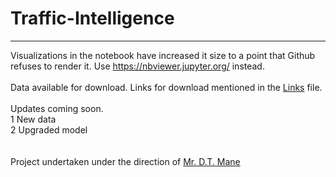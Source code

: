 # Traffic-Intelligence

___

Visualizations in the notebook have increased it size to a point that Github refuses to render it. Use https://nbviewer.jupyter.org/ instead.<br /><br />
Data available for download. Links for download mentioned in the [Links](https://github.com/abhix95/Traffic-Intelligence/blob/master/Links) file.
<br /><br />
Updates coming soon.<br/>
1 New data<br/>
2 Upgraded model
<br /><br /><br />
Project undertaken under the direction of [Mr. D.T. Mane](http://faculty.gineecorp.com/UploadCV/Resume%20DTM%202016.docx)
